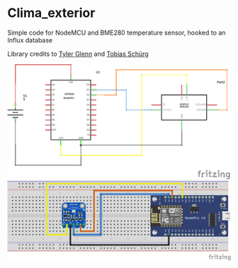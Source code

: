 # Clima_exterior
Simple code for NodeMCU and BME280 temperature sensor, hooked to an Influx database

Library credits to [Tyler Glenn](https://github.com/finitespace/BME280) and [Tobias Schürg](https://github.com/tobiasschuerg/InfluxDB-Client-for-Arduino)

![alt text](https://github.com/Damiasroca/Clima_exterior/blob/main/img/schem.png)
![alt text](https://github.com/Damiasroca/Clima_exterior/blob/main/img/bread.png)
